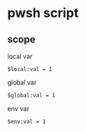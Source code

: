 
# pwsh script


## scope

local var

```
$local:val = 1
```

global var

```
$global:val = 1
```

env var

```
$env:val = 1
```



